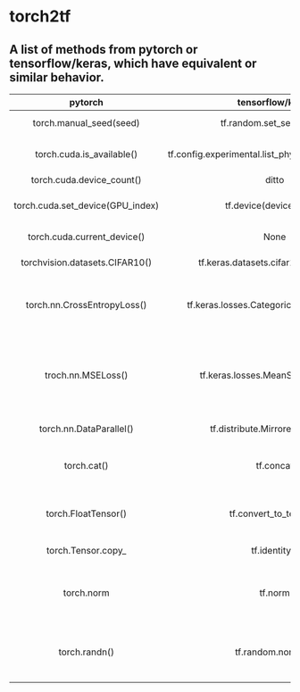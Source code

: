 # **torch2tf**
## A list of methods from pytorch or tensorflow/keras, which have equivalent or similar behavior.
pytorch|tensorflow/keras|behavior|difference
:-:|:-:|:-:|:-:
torch.manual_seed(seed)|tf.random.set_seed(seed)|set random seed|None
torch.cuda.is_available()|tf.config.experimental.list_physical_devices('GPU')|check availability of GPU|return both availability and number of GPUs
torch.cuda.device_count()|ditto|ditto|ditto
torch.cuda.set_device(GPU_index)|tf.device(device_name)|set task on specified GPU|use: `with tf.device`
torch.cuda.current_device()|None|get current device|None
torchvision.datasets.CIFAR10()|tf.keras.datasets.cifar10.load_data()|load build-in dataset|None
torch.nn.CrossEntropyLoss()|tf.keras.losses.CategoricalCrossentropy()|compute crossentropy loss between labels and predictions|None
troch.nn.MSELoss()|tf.keras.losses.MeanSquaredError()|compute mean of squares of errors between labels and predictions|None
torch.nn.DataParallel()|tf.distribute.MirroredStrategy()|set data parallelism|use: `with tf.distribute.MirroredStrategy().scope()`
torch.cat()|tf.concat|concatenates tensors along one dimension|None
torch.FloatTensor()|tf.convert_to_tensor()|convert list or numpy array to tensor|None
torch.Tensor.copy_|tf.identity()|copy one tensor|None
torch.norm|tf.norm|compute the norm of vectors, matrices, and tensors|None
torch.randn()|tf.random.normal()|output random values from normal distribution|None
